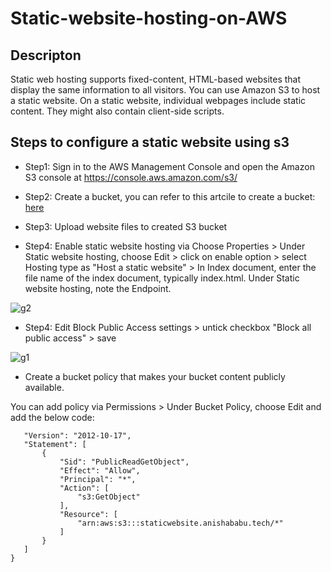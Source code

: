 # Static-website-hosting-on-AWS

## Descripton

Static web hosting supports fixed-content, HTML-based websites that display the same information to all visitors. You can use Amazon S3 to host a static website. On a static website, individual webpages include static content. They might also contain client-side scripts.

## Steps to configure a static website using s3

* Step1: Sign in to the AWS Management Console and open the Amazon S3 console at https://console.aws.amazon.com/s3/

* Step2: Create a bucket, you can refer to this artcile to create a bucket: [here](https://docs.aws.amazon.com/AmazonS3/latest/userguide/create-bucket-overview.html)

* Step3: Upload website files to created S3 bucket

* Step4: Enable static website hosting via Choose Properties > Under Static website hosting, choose Edit > click on enable option > select Hosting type as "Host a static website" > In Index document, enter the file name of the index document, typically index.html. Under Static website hosting, note the Endpoint.

![g2](https://user-images.githubusercontent.com/100779249/158232807-fcf0e32b-8838-4cb6-8809-fd7c53fa3e7e.png)

* Step4: Edit Block Public Access settings > untick checkbox "Block all public access" > save

![g1](https://user-images.githubusercontent.com/100779249/158231817-e12de772-90f5-459d-917b-0464580af606.png)

* Create a bucket policy that makes your bucket content publicly available.

You can add policy via Permissions > Under Bucket Policy, choose Edit and add the below code:

 ```{
    "Version": "2012-10-17",
    "Statement": [
        {
            "Sid": "PublicReadGetObject",
            "Effect": "Allow",
            "Principal": "*",
            "Action": [
                "s3:GetObject"
            ],
            "Resource": [
                "arn:aws:s3:::staticwebsite.anishababu.tech/*"
            ]
        }
    ]
}
```
